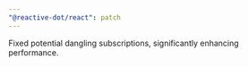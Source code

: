 ```yaml
---
"@reactive-dot/react": patch
---
```


Fixed potential dangling subscriptions, significantly enhancing performance.
